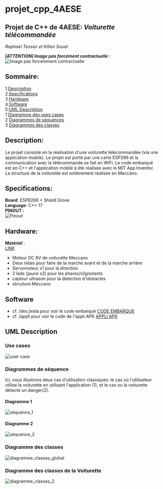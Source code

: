 # projet_cpp_4AESE
## Projet de C++ de 4AESE: _Voiturette télécommandée_  

_Raphael Tessier et Kilian Soual_

**_[ATTENTION] Image pas forcément contractuelle :_**  
![Image pas forcemment contractuelle](https://i.gaw.to/vehicles/photos/40/25/402549-2021-tesla-model-x.jpg?640x400)  

## Sommaire:  
  1.[Description](https://github.com/kiso6/projet_cpp_4AESE#description)  
  2.[Specifications](https://github.com/kiso6/projet_cpp_4AESE#specifications)  
  3.[Hardware](https://github.com/kiso6/projet_cpp_4AESE#hardware)  
  4.[Software](https://github.com/kiso6/projet_cpp_4AESE#software)  
  5.[UML Description](https://github.com/kiso6/projet_cpp_4AESE#uml-description)  
    1 [Diagramme des uses cases](https://github.com/kiso6/projet_cpp_4AESE#use-cases)  
    2 [Diagrammes de séquences](https://github.com/kiso6/projet_cpp_4AESE#diagrammes-de-s%C3%A9quence)  
    3 [Diagrammes des classes](https://github.com/kiso6/projet_cpp_4AESE#diagramme-des-classes)  
    
  
## Description:  
Le projet consiste en la réalisation d'une voiturette télécommandée (via une application mobile). Le projet est porté par une carte ESP266 et la communication avec la télécommande se fait en WiFi. Le code embarqué est en C++ et l'application mobile à été réalisée avec le MIT App Inventor. La structure de la voiturette est entièrement réalisée en Meccano.  
  

## Specifications:  
**Board**: ESP8266 + Shield Grove  
**Language**: C++ 17  
**PINOUT :**  
![Pinout](https://i0.wp.com/randomnerdtutorials.com/wp-content/uploads/2019/05/ESP8266-NodeMCU-kit-12-E-pinout-gpio-pin.png?quality=100&strip=all&ssl=1)  

## Hardware:  
**Matériel** :  
[LINK](https://www.seeedstudio.com/ "Grove Actuators/Sensors")
  - Moteur DC 6V de voiturette Meccano  
  - Deux relais pour faire de la marche avant et de la marche arrière
  - Servomoteur x1 pour la direction
  - 2 leds (jaune x2) pour les phares/clignotants
  - capteur ultrason pour la detection d'obstacles
  - strcuture Meccano
  
## Software
  - cf. /dev_tesla pour voir le code embarqué [CODE EMBARQUE](https://github.com/kiso6/projet_cpp_4AESE/tree/main/dev_tesla)
  - cf. /appli pour voir le code de l'appli APK [APPLI APK](https://github.com/kiso6/projet_cpp_4AESE/tree/main/appli)
  
## UML Description
### Use cases
![user case](https://user-images.githubusercontent.com/128903240/235663121-4138d28a-abcd-4ec0-8b22-39a8af73595d.png)  
### Diagrammes de séquence  
Ici, nous illustrons deux cas d'utilisation classiques: le cas où l'utilisateur utilise la voiturette en utilisant l'application (1), et le cas ou la voiturette détecte un danger(2).  
#### Diagramme 1  
![séquence_1](https://i.ibb.co/rGPwkZM/Diagramme-s-quence-g-n.png)  
#### Diagramme 2  
![séquence_2](https://i.ibb.co/cTNppyq/DIAGRAMME-seq-ultrasonic.png)  
### Diagramme des classes
![diagramme_classes_global](https://i.ibb.co/Tq1Vfgr/Diagramme-Classes-1.png)
### Diagramme des classes de la Voiturette  
![diagramme_classes_2](https://i.ibb.co/9hqwd1P/Diagramme-Classes-2.png)

